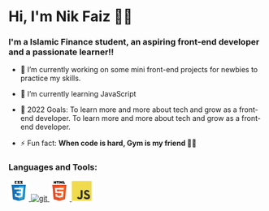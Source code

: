 <h1>Hi, I'm Nik Faiz 👋🤖</h1>
<h3>I'm a Islamic Finance student, an aspiring front-end developer and a passionate learner!!</h3>

- 🔭 I’m currently working on some mini front-end projects for newbies to practice my skills.

- 🌱 I’m currently learning JavaScript

- 🥅 2022 Goals: To learn more and more about tech and grow as a front-end developer. To learn more and more about tech and grow as a front-end developer.

- ⚡ Fun fact:  **When code is hard, Gym is my friend 🏋️‍♂️**

<h3 align="left">Languages and Tools:</h3>
<p align="left"> <a href="https://www.w3schools.com/css/" target="_blank" rel="noreferrer"> <img src="https://raw.githubusercontent.com/devicons/devicon/master/icons/css3/css3-original-wordmark.svg" alt="css3" width="40" height="40"/> </a> <a href="https://git-scm.com/" target="_blank" rel="noreferrer"> <img src="https://www.vectorlogo.zone/logos/git-scm/git-scm-icon.svg" alt="git" width="40" height="40"/> </a> <a href="https://www.w3.org/html/" target="_blank" rel="noreferrer"> <img src="https://raw.githubusercontent.com/devicons/devicon/master/icons/html5/html5-original-wordmark.svg" alt="html5" width="40" height="40"/> </a> <a href="https://developer.mozilla.org/en-US/docs/Web/JavaScript" target="_blank" rel="noreferrer"> <img src="https://raw.githubusercontent.com/devicons/devicon/master/icons/javascript/javascript-original.svg" alt="javascript" width="40" height="40"/> </a> </p>

